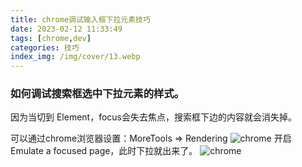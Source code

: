 ```yaml
---
title: chrome调试输入框下拉元素技巧
date: 2023-02-12 11:33:49
tags: [chrome,dev]
categories: 技巧
index_img: /img/cover/13.webp
---
```


### 如何调试搜索框选中下拉元素的样式。
因为当切到 Element，focus会失去焦点，搜索框下边的内容就会消失掉。

可以通过chrome浏览器设置：MoreTools => Rendering
![chrome](/img/content/1.png)
开启 Emulate a focused page，此时下拉就出来了。
![chrome](/img/content/2.png)